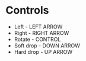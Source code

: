 # Controls

* Left      - LEFT ARROW
* Right     - RIGHT ARROW
* Rotate    - CONTROL
* Soft drop - DOWN ARROW
* Hard drop - UP ARROW
